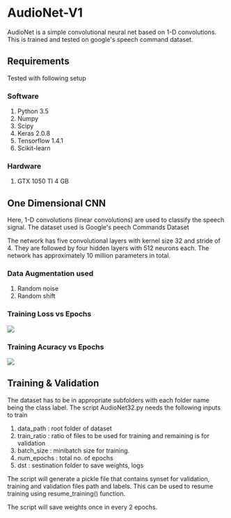 # AudioNet-V1
AudioNet is a simple convolutional neural net based on 1-D convolutions. This is trained and tested on google's speech command dataset.

## Requirements

Tested with following setup

### Software
1) Python 3.5
2) Numpy
3) Scipy
4) Keras 2.0.8
5) Tensorflow 1.4.1
6) Scikit-learn

### Hardware

1) GTX 1050 TI 4 GB

## One Dimensional CNN
Here, 1-D convolutions (linear convolutions) are used to classify the speech signal. The dataset used is Google's peech Commands Dataset

The network has five convolutional layers with kernel size 32 and stride of 4. They are followed by four hidden layers with 512 neurons each. The network has approximately 10 million parameters in total.

### Data Augmentation used

1) Random noise
2) Random shift

### Training Loss vs Epochs

![](https://github.com/vj-1988/AudioNet-V1/blob/master/Images/training_loss.png)

### Training Acuracy vs Epochs

![](https://github.com/vj-1988/AudioNet-V1/blob/master/Images/training_accuracy.png)


## Training & Validation

The dataset has to be in appropriate subfolders with each folder name being the class label. The script AudioNet32.py needs the following inputs to train

1) data_path : root folder of dataset
2) train_ratio : ratio of files to be used for training and remaining is for validation
3) batch_size : minibatch size for training.
4) num_epochs : total no. of epochs
5) dst : sestination folder to save weights, logs

The script will generate a pickle file that contains synset for validation, training and validation files path and labels. This can be used to resume training using resume_training() function.

The script will save weights once in every 2 epochs.



